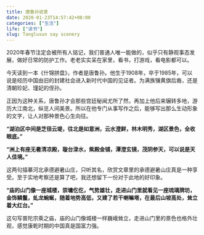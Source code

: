 ```yaml
---
title: 唐鲁孙说景
date: 2020-01-23T14:57:42+08:00
categories: ["生活"]
life: ["读书"]
slug: Tanglusun say scenery
---
```


2020年春节注定会被所有人铭记，我们普通人唯一能做的，似乎只有静观事态发展，做好日常的防护工作。老老实实呆在家里，看书，打游戏，看电影都可以。

今天读到一本《什锦拼盘》，作者是唐鲁孙。他生于1908年，卒于1985年，可以说是经历中国由旧的封建社会进入新时代中国的见证者。为满族镶黄旗后裔，还是清朝珍妃、瑾妃的侄孙。

正因为这种关系，唐鲁孙才会那些宫廷秘闻尤所了然，再加上他后来辗转多地，游历大江南北，纵览人间美景。所以在他专门从事写作之后，能够写出那么生动形象的文字，让人对那种景色心生向往。

**“湖泊区中间是芝径云堤，往北是如意洲，云水澄鲜，林木明秀，湖区景色，全收眼底。”**

**“洲上有座无暑清凉殿，璇台渌水，紫殿金铺，潭澄玄镜，茂阴参天，可以说是天人佳境。”**

这两句描摹河北承德避暑山庄，只听其名，欣赏文章里的承德避暑山庄真是一种享受。至于实地考察还是算了吧，我还想留下一份对于此地的好印象。

**“庙的山门像一座城楼，崇墉仡仡，气势雄壮，走进山门里就看见一座琉璃牌坊，金饰鳞鬣，虬龙蜿蜒，随着地势高低，又建了若干喇嘛塔，在最后山坡高处，耸立着大红台。”**

这句写普陀宗乘之庙，庙的山门像城楼一样巍峨耸立，走进山门里的景色也格外壮观，感觉康乾时期的中国真是国富力强。